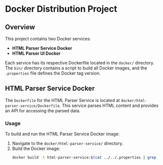 # Docker Distribution Project

## Overview
This project contains two Docker services:
- **HTML Parser Service Docker**
- **HTML Parser UI Docker**

Each service has its respective Dockerfile located in the `docker/` directory. The `bin/` directory contains a script to build all Docker images, and the `.properties` file defines the Docker tag version.


## HTML Parser Service Docker
The `Dockerfile` for the HTML Parser Service is located at `docker/html-parser-service/Dockerfile`. This service parses HTML content and provides an API for accessing the parsed data.

### Usage
To build and run the HTML Parser Service Docker image:
1. Navigate to the `docker/html-parser-service/` directory.
2. Build the Docker image:
   ```sh
   docker build -t html-parser-service:$(cat ../../.properties | grep VERSION | cut -d'=' -f2) .
   
